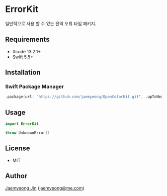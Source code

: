 # ErrorKit

일반적으로 사용 할 수 있는 전역 오류 타입 패키지.

## Requirements

- Xcode 13.2.1+
- Swift 5.5+

## Installation

### Swift Package Manager

```swift
.package(url: "https://github.com/jaemyeong/OpenColorKit.git", .upToNextMajor(from: "0.1.0"))
```

## Usage

```swift
import ErrorKit

throw UnknownError()
```

## License

- MIT

## Author

[Jaemyeong Jin](https://github.com/jaemyeong) ([jaemyeong@me.com](mailto:jaemyeong@me.com))
